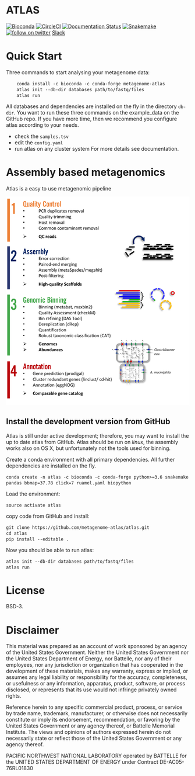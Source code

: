 # ATLAS

[![Bioconda](https://img.shields.io/conda/dn/bioconda/metagenome-atlas.svg?label=Bioconda )](https://bioconda.github.io/recipes/metagenome-atlas/README.html)
[![CircleCI](https://circleci.com/gh/metagenome-atlas/atlas/tree/master.svg?style=svg)](https://circleci.com/gh/metagenome-atlas/atlas/tree/master)
[![Documentation Status](https://readthedocs.org/projects/metagenome-atlas/badge/?version=latest)](https://metagenome-atlas.readthedocs.io/en/latest/?badge=latest)
[![Snakemake](https://img.shields.io/badge/snakemake-≥5.2-brightgreen.svg)](https://snakemake.bitbucket.io)
[![follow on twitter](https://img.shields.io/twitter/follow/SilasKieser.svg?style=social&label=Follow)](https://twitter.com/search?f=tweets&q=%40SilasKieser%20%23metagenomeAtlas&src=typd)
[Slack](https://join.slack.com/t/metagenome-atlas/shared_invite/enQtNTEzMDk2NzI4NjI5LWYxMDVhMzNhMzY3ZDBlOTVjOWI1YzMzNjgwMTZkMDQ0MTNjMDUxZDBhMDkzOTdkMDdiYTAwZDRiOWUwMTY0NDU)

# Quick Start

Three commands to start analysing your metagenome data:
```
    conda install -c bioconda -c conda-forge metagenome-atlas
    atlas init --db-dir databases path/to/fastq/files
    atlas run
```
All databases and dependencies are installed on the fly in the directory `db-dir`.
You want to run these three commands on the example_data on the GitHub repo.
If you have more time, then we recommend you configure atlas according to your needs.
  - check the `samples.tsv`
  - edit the `config.yaml`
  - run atlas on any cluster system
For more details see documentation.

# Assembly based metagenomics

Atlas is a easy to use metagenomic pipeline

![scheme of workflow](resources/images/ATLAS_scheme.png?raw=true)


## Install the development version from GitHub
Atlas is still under active development; therefore, you may want to install the up to date atlas from GitHub. Atlas should be run on _linux_, the assembly works also on OS X, but unfortunately not the tools used for binning.

Create a conda environment with all primary dependencies. All further dependencies are installed on the fly.
```
conda create -n atlas -c bioconda -c conda-forge python>=3.6 snakemake pandas bbmap=37.78 click=7 ruamel.yaml biopython
```
Load the environment:
```
source activate atlas
```
copy code from GitHub and install:
```
git clone https://github.com/metagenome-atlas/atlas.git
cd atlas
pip install --editable .
```
Now you should be able to run atlas:
```
atlas init --db-dir databases path/to/fastq/files
atlas run
```


# License

BSD-3.

# Disclaimer

This material was prepared as an account of work sponsored by an agency of the
United States Government.  Neither the United States Government nor the United
States Department of Energy, nor Battelle, nor any of their employees, nor any
jurisdiction or organization that has cooperated in the development of these
materials, makes any warranty, express or implied, or assumes any legal
liability or responsibility for the accuracy, completeness, or usefulness or
any information, apparatus, product, software, or process disclosed, or
represents that its use would not infringe privately owned rights.

Reference herein to any specific commercial product, process, or service by
trade name, trademark, manufacturer, or otherwise does not necessarily
constitute or imply its endorsement, recommendation, or favoring by the United
States Government or any agency thereof, or Battelle Memorial Institute. The
views and opinions of authors expressed herein do not necessarily state or
reflect those of the United States Government or any agency thereof.

PACIFIC NORTHWEST NATIONAL LABORATORY operated by BATTELLE for the UNITED
STATES DEPARTMENT OF ENERGY under Contract DE-AC05-76RL01830
